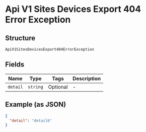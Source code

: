 
# Api V1 Sites Devices Export 404 Error Exception

## Structure

`ApiV1SitesDevicesExport404ErrorException`

## Fields

| Name | Type | Tags | Description |
|  --- | --- | --- | --- |
| `detail` | `string` | Optional | - |

## Example (as JSON)

```json
{
  "detail": "detail6"
}
```


